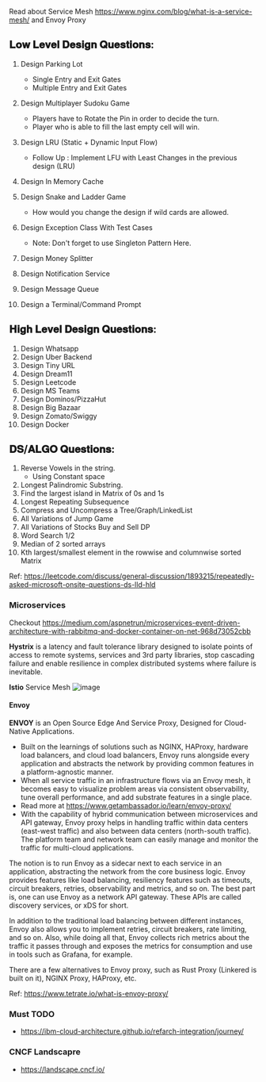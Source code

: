Read about Service Mesh https://www.nginx.com/blog/what-is-a-service-mesh/ and Envoy Proxy

## 𝐋𝐨𝐰 𝐋𝐞𝐯𝐞𝐥 𝐃𝐞𝐬𝐢𝐠𝐧 𝐐𝐮𝐞𝐬𝐭𝐢𝐨𝐧𝐬:
1. Design Parking Lot
    * Single Entry and Exit Gates
    * Multiple Entry and Exit Gates

2. Design Multiplayer Sudoku Game
    * Players have to Rotate the Pin in order to decide the turn.
    * Player who is able to fill the last empty cell will win.
3. Design LRU (Static + Dynamic Input Flow)
    * Follow Up : Implement LFU with Least Changes in the previous design (LRU)
4. Design In Memory Cache
5. Design Snake and Ladder Game
    * How would you change the design if wild cards are allowed.
6. Design Exception Class With Test Cases
    * Note: Don't forget to use Singleton Pattern Here.
7. Design Money Splitter
8. Design Notification Service
9. Design Message Queue
10. Design a Terminal/Command Prompt

## 𝐇𝐢𝐠𝐡 𝐋𝐞𝐯𝐞𝐥 𝐃𝐞𝐬𝐢𝐠𝐧 𝐐𝐮𝐞𝐬𝐭𝐢𝐨𝐧𝐬:
1. Design Whatsapp
2. Design Uber Backend
3. Design Tiny URL
4. Design Dream11
5. Design Leetcode
6. Design MS Teams
7. Design Dominos/PizzaHut
8. Design Big Bazaar
9. Design Zomato/Swiggy
10. Design Docker

## 𝐃𝐒/𝐀𝐋𝐆𝐎 𝐐𝐮𝐞𝐬𝐭𝐢𝐨𝐧𝐬:
1. Reverse Vowels in the string.
    * Using Constant space
2. Longest Palindromic Substring.
3. Find the largest island in Matrix of 0s and 1s
4. Longest Repeating Subsequence
5. Compress and Uncompress a Tree/Graph/LinkedList
6. All Variations of Jump Game
7. All Variations of Stocks Buy and Sell DP
8. Word Search 1/2
9. Median of 2 sorted arrays
10. Kth largest/smallest element in the rowwise and columnwise sorted Matrix

Ref: https://leetcode.com/discuss/general-discussion/1893215/repeatedly-asked-microsoft-onsite-questions-ds-lld-hld


### Microservices

Checkout https://medium.com/aspnetrun/microservices-event-driven-architecture-with-rabbitmq-and-docker-container-on-net-968d73052cbb

**Hystrix** is a latency and fault tolerance library designed to isolate points of access to remote systems, services and 3rd party libraries, stop cascading failure and enable resilience in complex distributed systems where failure is inevitable.

**Istio** Service Mesh
![image](https://user-images.githubusercontent.com/19663316/169865776-7a5ec52e-6488-4f2a-a939-a0f35ac0edfa.png)

#### Envoy
**ENVOY** is an Open Source Edge And Service Proxy, Designed for Cloud-Native Applications. 
* Built on the learnings of solutions such as NGINX, HAProxy, hardware load balancers, and cloud load balancers, Envoy runs alongside every application and abstracts the network by providing common features in a platform-agnostic manner. 
* When all service traffic in an infrastructure flows via an Envoy mesh, it becomes easy to visualize problem areas via consistent observability, tune overall performance, and add substrate features in a single place.
* Read more at https://www.getambassador.io/learn/envoy-proxy/
* With the capability of hybrid communication between microservices and API gateway, Envoy proxy helps in handling traffic within data centers (east-west traffic) and also between data centers (north-south traffic). The platform team and network team can easily manage and monitor the traffic for multi-cloud applications.

The notion is to run Envoy as a sidecar next to each service in an application, abstracting the network from the core business logic. Envoy provides features like load balancing, resiliency features such as timeouts, circuit breakers, retries, observability and metrics, and so on. The best part is, one can use Envoy as a network API gateway. These APIs are called discovery services, or xDS for short. 

In addition to the traditional load balancing between different instances, Envoy also allows you to implement retries, circuit breakers, rate limiting, and so on. Also, while doing all that, Envoy collects rich metrics about the traffic it passes through and exposes the metrics for consumption and use in tools such as Grafana, for example.

There are a few alternatives to Envoy proxy, such as Rust Proxy (Linkered is built on it), NGINX Proxy, HAProxy, etc. 

Ref: https://www.tetrate.io/what-is-envoy-proxy/

### Must TODO 
* https://ibm-cloud-architecture.github.io/refarch-integration/journey/


### CNCF Landscapre
* https://landscape.cncf.io/
